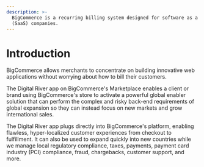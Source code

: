 ```yaml
---
description: >-
  BigCommerce is a recurring billing system designed for software as a service
  (SaaS) companies.
---
```


# Introduction

BigCommerce allows merchants to concentrate on building innovative web applications without worrying about how to bill their customers.&#x20;

The Digital River app on BigCommerce's Marketplace enables a client or brand using BigCommerce's store to activate a powerful global enabler solution that can perform the complex and risky back-end requirements of global expansion so they can instead focus on new markets and grow international sales.&#x20;

The Digital River app plugs directly into BigCommerce's platform, enabling flawless, hyper-localized customer experiences from checkout to fulfillment. It can also be used to expand quickly into new countries while we manage local regulatory compliance, taxes, payments, payment card industry (PCI) compliance, fraud, chargebacks, customer support, and more.

